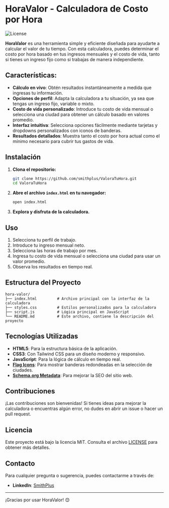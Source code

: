 # HoraValor - Calculadora de Costo por Hora

![License](https://img.shields.io/badge/license-MIT-blue.svg)

**HoraValor** es una herramienta simple y eficiente diseñada para ayudarte a calcular el valor de tu tiempo. Con esta calculadora, puedes determinar el costo por hora basado en tus ingresos mensuales y el costo de vida, tanto si tienes un ingreso fijo como si trabajas de manera independiente.

## Características:

- **Cálculo en vivo**: Obtén resultados instantáneamente a medida que ingresas tu información.
- **Opciones de perfil**: Adapta la calculadora a tu situación, ya sea que tengas un ingreso fijo, variable o mixto.
- **Costo de vida personalizado**: Introduce tu costo de vida mensual o selecciona una ciudad para obtener un cálculo basado en valores promedio.
- **Interfaz intuitiva**: Selecciona opciones fácilmente mediante tarjetas y dropdowns personalizados con iconos de banderas.
- **Resultados detallados**: Muestra tanto el costo por hora actual como el mínimo necesario para cubrir tus gastos de vida.

## Instalación

1. **Clona el repositorio:**

   ```bash
   git clone https://github.com/smithplus/ValoraTuHora.git
   cd ValoraTuHora
   ```

2. **Abre el archivo `index.html` en tu navegador:**

   ```bash
   open index.html
   ```

3. **Explora y disfruta de la calculadora.**

## Uso

1. Selecciona tu perfil de trabajo.
2. Introduce tu ingreso mensual neto.
3. Selecciona las horas de trabajo por mes.
4. Ingresa tu costo de vida mensual o selecciona una ciudad para usar un valor promedio.
5. Observa los resultados en tiempo real.

## Estructura del Proyecto

```plaintext
hora-valor/
├── index.html         # Archivo principal con la interfaz de la calculadora
├── styles.css         # Estilos personalizados para la calculadora
├── script.js          # Lógica principal en JavaScript
└── README.md          # Este archivo, contiene la descripción del proyecto
```

## Tecnologías Utilizadas

- **HTML5**: Para la estructura básica de la aplicación.
- **CSS3**: Con Tailwind CSS para un diseño moderno y responsivo.
- **JavaScript**: Para la lógica de cálculo en tiempo real.
- **[Flag Icons](https://flagicons.lipis.dev/)**: Para mostrar banderas redondeadas en la selección de ciudades.
- **[Schema.org Metadata](https://schema.org/)**: Para mejorar la SEO del sitio web.

## Contribuciones

¡Las contribuciones son bienvenidas! Si tienes ideas para mejorar la calculadora o encuentras algún error, no dudes en abrir un issue o hacer un pull request.

## Licencia

Este proyecto está bajo la licencia MIT. Consulta el archivo [LICENSE](LICENSE) para obtener más detalles.

## Contacto

Para cualquier pregunta o sugerencia, puedes contactarme a través de:

- **LinkedIn**: [SmithPlus](https://www.linkedin.com/in/smithplus/)

---

¡Gracias por usar HoraValor! 😊
